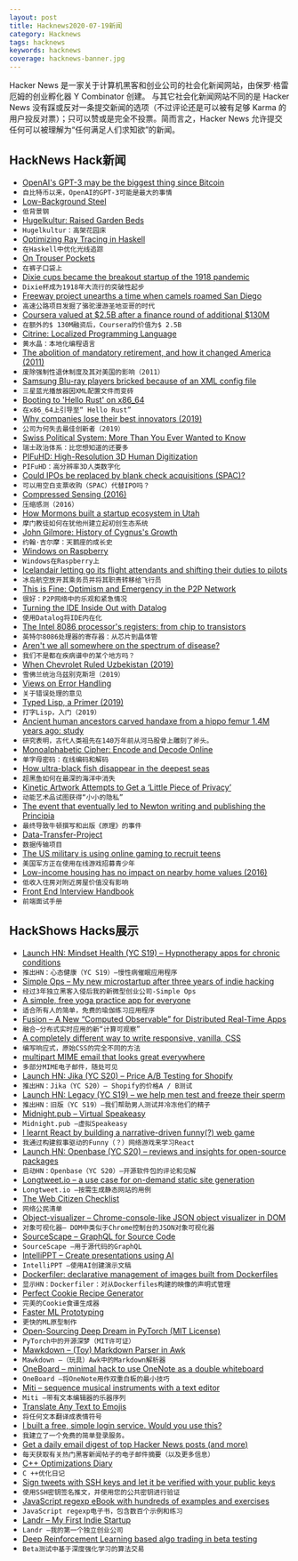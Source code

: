 ```yaml
---
layout: post
title: Hacknews2020-07-19新闻
category: Hacknews
tags: hacknews
keywords: hacknews
coverage: hacknews-banner.jpg
---
```


Hacker News 是一家关于计算机黑客和创业公司的社会化新闻网站，由保罗·格雷厄姆的创业孵化器 Y Combinator 创建。
与其它社会化新闻网站不同的是 Hacker News 没有踩或反对一条提交新闻的选项（不过评论还是可以被有足够 Karma 的用户投反对票）；只可以赞或是完全不投票。简而言之，Hacker News 允许提交任何可以被理解为“任何满足人们求知欲”的新闻。

## HackNews Hack新闻


- [OpenAI's GPT-3 may be the biggest thing since Bitcoin](https://maraoz.com/2020/07/18/openai-gpt3/)
- `自比特币以来，OpenAI的GPT-3可能是最大的事情`
- [Low-Background Steel](https://en.wikipedia.org/wiki/Low-background_steel)
- `低背景钢`
- [Hugelkultur: Raised Garden Beds](https://richsoil.com/hugelkultur/)
- `Hugelkultur：高架花园床`
- [Optimizing Ray Tracing in Haskell](https://medium.com/swlh/optimizing-ray-tracing-in-haskell-3dc412fff20a)
- `在Haskell中优化光线追踪`
- [On Trouser Pockets](https://sambleckley.com/writing/pockets.html)
- `在裤子口袋上`
- [Dixie cups became the breakout startup of the 1918 pandemic](https://www.fastcompany.com/90520298/how-dixie-cups-became-the-breakout-startup-of-the-1918-pandemic)
- `Dixie杯成为1918年大流行的突破性起步`
- [Freeway project unearths a time when camels roamed San Diego](https://www.sandiegouniontribune.com/news/science/story/2020-07-17/fossil-find-ancient-camels)
- `高速公路项目发掘了骆驼漫游圣地亚哥的时代`
- [Coursera valued at $2.5B after a finance round of additional $130M](https://iblnews.org/coursera-valued-at-2-5-billion-after-a-finance-round-of-additional-130-million/)
- `在额外的$ 130M融资后，Coursera的价值为$ 2.5B`
- [Citrine: Localized Programming Language](http://citrine-lang.org)
- `黄水晶：本地化编程语言`
- [The abolition of mandatory retirement, and how it changed America (2011)](https://slate.com/human-interest/2011/04/mandatory-retirement-how-the-abolition-of-mandatory-retirement-continues-to-change-america-in-unexpected-ways.html)
- `废除强制性退休制度及其对美国的影响（2011）`
- [Samsung Blu-ray players bricked because of an XML config file](https://www.theregister.com/2020/07/18/samsung_bluray_mass_dieoff_explained/)
- `三星蓝光播放器因XML配置文件而变砖`
- [Booting to 'Hello Rust' on x86_64](https://micouy.github.io/posts/low-level-pt-1/)
- `在x86_64上引导至“ Hello Rust”`
- [Why companies lose their best innovators (2019)](https://www.forbes.com/sites/kmehta/2019/07/11/why-companies-lose-their-best-innovators/#72eade2032e1)
- `公司为何失去最佳创新者（2019）`
- [Swiss Political System: More Than You Ever Wanted to Know](http://250bpm.com/blog:161)
- `瑞士政治体系：比您想知道的还要多`
- [PIFuHD: High-Resolution 3D Human Digitization](https://shunsukesaito.github.io/PIFuHD/)
- `PIFuHD：高分辨率3D人类数字化`
- [Could IPOs be replaced by blank check acquisitions (SPAC)?](https://www.quora.com/Could-IPO-s-be-replaced-by-blank-check-acquisitions-SPAC?share=1)
- `可以用空白支票收购（SPAC）代替IPO吗？`
- [Compressed Sensing (2016)](http://www.pyrunner.com/weblog/2016/05/26/compressed-sensing-python/)
- `压缩感测（2016）`
- [How Mormons built a startup ecosystem in Utah](https://marker.medium.com/how-mormons-built-the-next-silicon-valley-while-no-one-was-looking-c50add577478)
- `摩门教徒如何在犹他州建立起初创生态系统`
- [John Gilmore: History of Cygnus's Growth](https://minnie.tuhs.org/pipermail/tuhs/2020-May/021225.html)
- `约翰·吉尔摩：天鹅座的成长史`
- [Windows on Raspberry](https://www.worproject.ml/)
- `Windows在Raspberry上`
- [Icelandair letting go its flight attendants and shifting their duties to pilots](https://www.businessinsider.com/icelandair-fire-all-flight-attendants-make-pilots-do-job-2020-7)
- `冰岛航空放开其乘务员并将其职责转移给飞行员`
- [This is Fine: Optimism and Emergency in the P2P Network](https://newdesigncongress.org/en/pub/this-is-fine/)
- `很好：P2P网络中的乐观和紧急情况`
- [Turning the IDE Inside Out with Datalog](https://petevilter.me/post/datalog-typechecking/)
- `使用Datalog将IDE内在化`
- [The Intel 8086 processor's registers: from chip to transistors](http://www.righto.com/2020/07/the-intel-8086-processors-registers.html)
- `英特尔8086处理器的寄存器：从芯片到晶体管`
- [Aren't we all somewhere on the spectrum of disease?](https://thedeductible.com/2020/07/18/arent-we-all-somewhere-on-the-spectrum-of-disease/)
- `我们不是都在疾病谱中的某个地方吗？`
- [When Chevrolet Ruled Uzbekistan (2019)](https://www.ozy.com/flashback/how-chevrolet-ruled-uzbekistan/94984)
- `雪佛兰统治乌兹别克斯坦（2019）`
- [Views on Error Handling](https://dannas.name/error-handling)
- `关于错误处理的意见`
- [Typed Lisp, a Primer (2019)](https://alhassy.github.io/TypedLisp.html)
- `打字Lisp，入门（2019）`
- [Ancient human ancestors carved handaxe from a hippo femur 1.4M years ago: study](https://edition.cnn.com/2020/07/17/world/ancient-tool-hippo-handaxe-scn-trnd/index.html)
- `研究表明，古代人类祖先在140万年前从河马股骨上雕刻了斧头。`
- [Monoalphabetic Cipher: Encode and Decode Online](https://kifanga.com/tools/cipher/monoalphabetic-cipher)
- `单字母密码：在线编码和解码`
- [How ultra-black fish disappear in the deepest seas](https://www.nytimes.com/2020/07/16/science/ultra-black-fish.html)
- `超黑鱼如何在最深的海洋中消失`
- [Kinetic Artwork Attempts to Get a ‘Little Piece of Privacy’](https://www.thisiscolossal.com/2020/02/niklas-roy-little-piece-privacy/)
- `动能艺术品试图获得“小小的隐私”`
- [The event that eventually led to Newton writing and publishing the Principia](https://thonyc.wordpress.com/2020/07/15/the-emergence-of-modern-astronomy-a-complex-mosaic-part-xl/)
- `最终导致牛顿撰写和出版《原理》的事件`
- [Data-Transfer-Project](https://engineering.fb.com/security/data-transfer-project/)
- `数据传输项目`
- [The US military is using online gaming to recruit teens](https://www.thenation.com/article/culture/military-recruitment-twitch/)
- `美国军方正在使用在线游戏招募青少年`
- [Low-income housing has no impact on nearby home values (2016)](https://www.trulia.com/research/low-income-housing/)
- `低收入住房对附近房屋价值没有影响`
- [Front End Interview Handbook](https://yangshun.github.io/front-end-interview-handbook/)
- `前端面试手册`


## HackShows Hacks展示

- [Launch HN: Mindset Health (YC S19) – Hypnotherapy apps for chronic conditions](item?id=23875636)
- `推出HN：心态健康（YC S19）–慢性病催眠应用程序`
- [ Simple Ops – My new microstartup after three years of indie hacking](https://simpleops.io/)
- `经过3年独立黑客入侵后我的新微型创业公司-Simple Ops`
- [ A simple, free yoga practice app for everyone](https://www.dosome.yoga)
- `适合所有人的简单，免费的瑜伽练习应用程序`
- [ Fusion – A New “Computed Observable” for Distributed Real-Time Apps](https://github.com/servicetitan/Stl.Fusion/blob/master/README.md)
- `融合–分布式实时应用的新“计算可观察”`
- [ A completely different way to write responsive, vanilla, CSS](https://propjockey.github.io/css-media-vars/)
- `编写响应式，原始CSS的完全不同的方法`
- [ multipart MIME email that looks great everywhere](https://begriffs.com/posts/2020-07-16-generating-mime-email.html?hn=3)
- `多部分MIME电子邮件，随处可见`
- [Launch HN: Jika (YC S20) – Price A/B Testing for Shopify](item?id=23861435)
- `推出HN：Jika（YC S20）– Shopify的价格A / B测试`
- [Launch HN: Legacy (YC S19) – we help men test and freeze their sperm](item?id=23846186)
- `推出HN：旧版（YC S19）–我们帮助男人测试并冷冻他们的精子`
- [ Midnight.pub – Virtual Speakeasy](item?id=23868295)
- `Midnight.pub –虚拟Speakeasy`
- [ I learnt React by building a narrative-driven funny(?) web game](https://www.tapsify.com/)
- `我通过构建叙事驱动的Funny（？）网络游戏来学习React`
- [Launch HN: Openbase (YC S20) – reviews and insights for open-source packages](item?id=23833441)
- `启动HN：Openbase（YC S20）–开源软件包的评论和见解`
- [ Longtweet.io – a use case for on-demand static site generation](https://longtweet.io/3hiz8afxa)
- `Longtweet.io –按需生成静态网站的用例`
- [ The Web Citizen Checklist](https://webcitizenchecklist.com/why)
- `网络公民清单`
- [ Object-visualizer – Chrome-console-like JSON object visualizer in DOM](https://github.com/iendeavor/object-visualizer)
- `对象可视化器– DOM中类似于Chrome控制台的JSON对象可视化器`
- [ SourceScape – GraphQL for Source Code](https://sourcescape.io/)
- `SourceScape –用于源代码的GraphQL`
- [ IntelliPPT – Create presentations using AI](http://www.intellippt.com)
- `IntelliPPT –使用AI创建演示文稿`
- [ Dockerfiler: declarative management of images built from Dockerfiles](https://github.com/jbergknoff/Dockerfiler)
- `显示HN：Dockerfiler：对从Dockerfiles构建的映像的声明式管理`
- [ Perfect Cookie Recipe Generator](https://thecookie.website/)
- `完美的Cookie食谱生成器`
- [ Faster ML Prototyping](http://github.com/gradio-app/gradio)
- `更快的ML原型制作`
- [ Open-Sourcing Deep Dream in PyTorch (MIT License)](https://github.com/gordicaleksa/pytorch-deepdream)
- `PyTorch中的开源深梦（MIT许可证）`
- [ Mawkdown – (Toy) Markdown Parser in Awk](https://github.com/rethab/mawkdown)
- `Mawkdown –（玩具）Awk中的Markdown解析器`
- [ OneBoard – minimal hack to use OneNote as a double whiteboard](https://xworld21.github.io/OneBoard/)
- `OneBoard –将OneNote用作双重白板的最小技巧`
- [ Miti – sequence musical instruments with a text editor](https://github.com/schollz/miti)
- `Miti –带有文本编辑器的乐器序列`
- [ Translate Any Text to Emojis](https://emojitype.space)
- `将任何文本翻译成表情符号`
- [ I built a free, simple login service. Would you use this?](https://login.land/)
- `我建立了一个免费的简单登录服务。`
- [ Get a daily email digest of top Hacker News posts (and more)](https://cortadomail.com/)
- `每天获取有关热门黑客新闻帖子的电子邮件摘要（以及更多信息）`
- [ C++ Optimizations Diary](https://github.com/facontidavide/CPP_Optimizations_Diary/)
- `C ++优化日记`
- [ Sign tweets with SSH keys and let it be verified with your public keys](https://github.com/shabda/tweet-signer)
- `使用SSH密钥签名推文，并使用您的公共密钥进行验证`
- [ JavaScript regexp eBook with hundreds of examples and exercises](item?id=23881039)
- `JavaScript regexp电子书，包含数百个示例和练习`
- [ Landr – My First Indie Startup](https://landr.page)
- `Landr –我的第一个独立创业公司`
- [ Deep Reinforcement Learning based algo trading in beta testing](http://finance.intellios.ai)
- `Beta测试中基于深度强化学习的算法交易`


